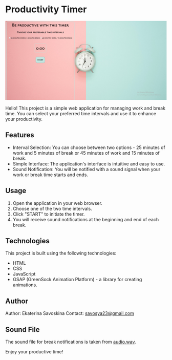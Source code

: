 # Productivity Timer
![Screenshot](screenshot/screen.PNG)

Hello! This project is a simple web application for managing work and break time. You can select your preferred time intervals and use it to enhance your productivity.

## Features

- Interval Selection: You can choose between two options - 25 minutes of work and 5 minutes of break or 45 minutes of work and 15 minutes of break.
- Simple Interface: The application's interface is intuitive and easy to use.
- Sound Notification: You will be notified with a sound signal when your work or break time starts and ends.

## Usage

1. Open the application in your web browser.
2. Choose one of the two time intervals.
3. Click "START" to initiate the timer.
4. You will receive sound notifications at the beginning and end of each break.

## Technologies

This project is built using the following technologies:

- HTML
- CSS
- JavaScript
- GSAP (GreenSock Animation Platform) - a library for creating animations.

## Author

Author: Ekaterina Savoskina
Contact: savosya23@gmail.com

## Sound File

The sound file for break notifications is taken from [audio.wav](audio.wav).

Enjoy your productive time!
